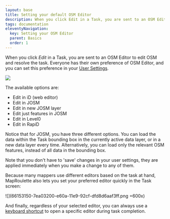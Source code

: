 ```yaml
---
layout: base
title: Setting your default OSM Editor
description: When you click Edit in a Task, you are sent to an OSM Editor to edit OSM and resolve the task. Everyone has their own preference of OSM Editor, and you can set this preference in your User Settings.
tags: documentation
eleventyNavigation:
  key: Setting your OSM Editor
  parent: Basics
  order: 1
---
```


When you click _Edit_ in a Task, you are sent to an OSM Editor to edit OSM and resolve the task. Everyone has their own preference of OSM Editor, and you can set this preference in your [User Settings](https://maproulette.org/user/profile).

![](setting-default-editor.png)

The available options are:

- Edit in iD (web editor)
- Edit in JOSM
- Edit in new JOSM layer
- Edit just features in JOSM
- Edit in Level0
- Edit in RapiD

Notice that for JOSM, you have three different options. You can load the data within the Task bounding box in the currently active data layer, or in a new data layer every time. Alternatively, you can load only the relevant OSM features, instead of all data in the bounding box.

Note that you don't have to 'save' changes in your user settings, they are applied immediately when you make a change to any of them.

Because many mappers use different editors based on the task at hand, MapRoulette also lets you set your preferred editor quickly in the Task screen:

![](66153150-7ea03200-e60a-11e9-92cf-dfd8d6aaf3ff.png =600x)

And finally, regardless of your selected editor, you can always use a [keyboard shortcut](/documentation/using-keyboard-shortcuts/) to open a specific editor during task completion.
